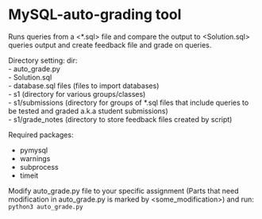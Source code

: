 # MySQL-auto-grading tool
Runs queries from a <*.sql> file and compare the output to <Solution.sql> queries output and create feedback file and grade on queries. 

Directory setting:
dir:\
    - auto_grade.py\
    - Solution.sql\
    - database.sql files (files to import databases)\
    - s1 (directory for various groups/classes)\
    - s1/submissions (directory for groups of *.sql files that include queries to be tested and graded a.k.a student submissions)\
    - s1/grade_notes (directory to store feedback files created by script)

Required packages:
  - pymysql
  - warnings
  - subprocess
  - timeit


Modify auto_grade.py file to your specific assignment (Parts that need modification in auto_grade.py is marked by <some_modification>) and run:\
  `python3 auto_grade.py`
